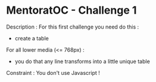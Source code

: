 # MentoratOC - Challenge 1

Description : For this first challenge you need do this :

- create a table

For all lower media (<= 768px) :
- you do that any line transforms into a little unique table

Constraint : You don't use Javascript !